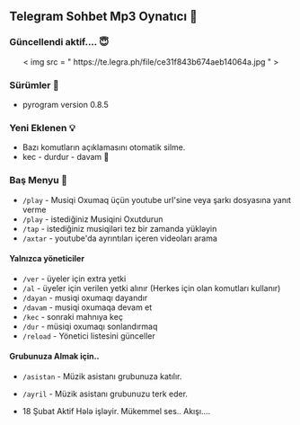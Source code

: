 <h2 align="ASO MUSİC BOT">Telegram Sohbet Mp3 Oynatıcı 🎵</h2>

### Güncellendi aktif.... 😇
<p align="center">
  < img  src = " https://te.legra.ph/file/ce31f843b674aeb14064a.jpg " >
</p> 

<h3>Sürümler 📮</h3>

- pyrogram version 0.8.5

<h3>Yeni Eklenen 💡</h3>

- Bazı komutların açıklamasını otomatik silme. 
- kec - durdur - davam 🤔
### Baş Menyu 🍭
- `/play` - Musiqi Oxumaq üçün youtube url'sine veya şarkı dosyasına yanıt verme
- `/play` - istediğiniz Musiqini Oxutdurun
- `/tap` - istediğiniz musiqiləri tez bir zamanda yükləyin
- `/axtar` - youtube'da ayrıntıları içeren videoları arama

#### Yalnızca yöneticiler 
- `/ver` - üyeler için extra yetki 
- `/al` - üyeler için verilen yetki alınır (Herkes için olan komutları kullanır) 
- `/dayan` - musiqi oxumaqı dayandır
- `/davam` - musiqi oxumaqa devam et 
- `/kec` - sonraki mahnıya keç
- `/dur` - müsiqi oxumaqı sonlandırmaq
- `/reload` - Yönetici listesini günceller
#### Grubunuza Almak için.. 
- `/asistan` - Müzik asistanı  grubunuza katılır. 
- `/ayril` - Müzik asistanı grubunuzu terk eder. 

- 18 Şubat  Aktif Hələ işləyir. Mükemmel ses.. Akışı.... 
